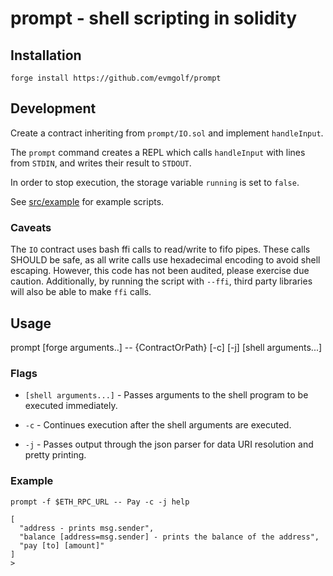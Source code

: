 # prompt - shell scripting in solidity

## Installation
`forge install https://github.com/evmgolf/prompt`

## Development
Create a contract inheriting from `prompt/IO.sol` and implement `handleInput`.

The `prompt` command creates a REPL which calls `handleInput` with lines from `STDIN`, and writes their result to `STDOUT`.

In order to stop execution, the storage variable `running` is set to `false`.

See [src/example](src/example) for example scripts.

### Caveats
The `IO` contract uses bash ffi calls to read/write to fifo pipes.
These calls SHOULD be safe, as all write calls use hexadecimal encoding to avoid shell escaping.
However, this code has not been audited, please exercise due caution.
Additionally, by running the script with `--ffi`, third party libraries will also be able to make `ffi` calls.

## Usage
prompt [forge arguments..] -- {ContractOrPath} [-c] [-j] [shell arguments...]

### Flags
- `[shell arguments...]` - Passes arguments to the shell program to be executed immediately.

- `-c` - Continues execution after the shell arguments are executed.

- `-j` - Passes output through the json parser for data URI resolution and pretty printing.

### Example
`prompt -f $ETH_RPC_URL -- Pay -c -j help`

```
[
  "address - prints msg.sender",
  "balance [address=msg.sender] - prints the balance of the address",
  "pay [to] [amount]"
]
> 
```
